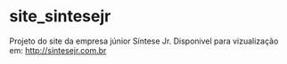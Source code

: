 # site_sintesejr
Projeto do site da empresa júnior Síntese Jr.
Disponivel para vizualização em: http://sintesejr.com.br
